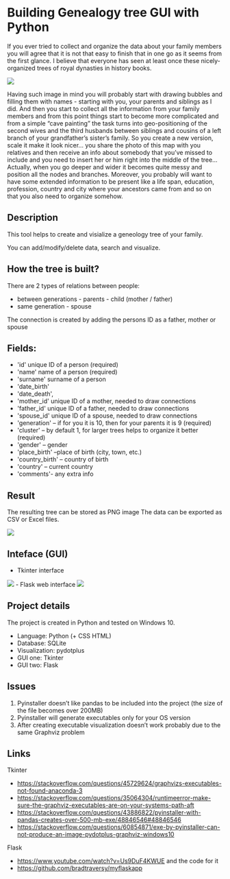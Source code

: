 # Building Genealogy tree GUI with Python
If you ever tried to collect and organize the data about your family members you will agree that it is not that easy to finish that in one go as it seems from the first glance. I believe that everyone has seen at least once these nicely-organized trees of royal dynasties in history books. 

<img style="float: center;" src="https://upload.wikimedia.org/wikipedia/commons/thumb/f/fe/900-158_Ahnentafel_Herzog_Ludwig.jpg/450px-900-158_Ahnentafel_Herzog_Ludwig.jpg">

Having such image in mind you will probably start with drawing bubbles and filling them with names - starting with you, your parents and siblings as I did. And then you start to collect all the information from your family members and from this point  things start to become more complicated and from a simple “cave painting” the task turns into geo-positioning of the second wives and the third husbands between siblings and cousins of a left branch of your grandfather’s sister’s family. So you create a new version, scale it make it look nicer… you share the photo of this map with you relatives and then receive an info about somebody that you’ve missed to include and you need to insert her or him right into the middle of the tree… 
Actually, when you go deeper and wider it becomes quite messy and position all the nodes and branches. Moreover, you probably will want to have some extended information to be present like a life span, education, profession, country and city where your ancestors came from and so on that you also need to organize somehow.

## Description
This tool helps to create and visialize a geneology tree of your family.

You can add/modify/delete data, search and visualize.

## How the tree is built?
There are 2 types of relations between people:
- between generations - parents - child (mother / father) 
- same generation - spouse 

The connection is created by adding the persons ID as a father, mother or spouse

## Fields:
-	'id' unique ID of a person (required)
-	'name' name of a person (required)
-	'surname' surname of a person                                  
-	'date_birth' 
-	'date_death',
-	'mother_id' unique ID of a mother, needed to draw connections
-	'father_id' unique ID of a father, needed to draw connections
-	'spouse_id' unique ID of a spouse, needed to draw connections                                   
-	'generation' – if for you it is 10, then for your parents it is 9 (required)
-	'cluster' – by default 1, for larger trees helps to organize it better (required)
-	'gender' – gender 
-	'place_birth' –place of birth (city, town, etc.)
-	'country_birth' – country of birth
-	'country' – current country
-	'comments'- any extra info

## Result
The resulting tree can be stored as PNG image
The data can be exported as CSV or Excel files.

<img src="https://github.com/yurywallet/geneology_tree/blob/master/img/tree1.png">

## Inteface (GUI)
- Tkinter interface
<img src="https://github.com/yurywallet/geneology_tree/blob/master/img/tree_tkinter.png">
- Flask web interface
<img src="https://github.com/yurywallet/geneology_tree/blob/master/img/tree_flask.png">

## Project details
The project is created in Python and tested on Windows 10.

- Language: Python (+ CSS HTML)
- Database: SQLite
- Visualization: pydotplus
- GUI one: Tkinter
- GUI two: Flask 

## Issues
1)	Pyinstaller doesn’t like pandas to be included into the project (the size of the file becomes over 200MB)
2)	Pyinstaller will generate executables only for your OS version
3)	After creating executable visualization doesn’t work probably due to the same Graphviz problem

## Links

Tkinter

- https://stackoverflow.com/questions/45729624/graphvizs-executables-not-found-anaconda-3
- https://stackoverflow.com/questions/35064304/runtimeerror-make-sure-the-graphviz-executables-are-on-your-systems-path-aft
- https://stackoverflow.com/questions/43886822/pyinstaller-with-pandas-creates-over-500-mb-exe/48846546#48846546
- https://stackoverflow.com/questions/60854871/exe-by-pyinstaller-can-not-produce-an-image-pydotplus-graphviz-windows10

Flask

- https://www.youtube.com/watch?v=Us9DuF4KWUE
and the code for it
- https://github.com/bradtraversy/myflaskapp
